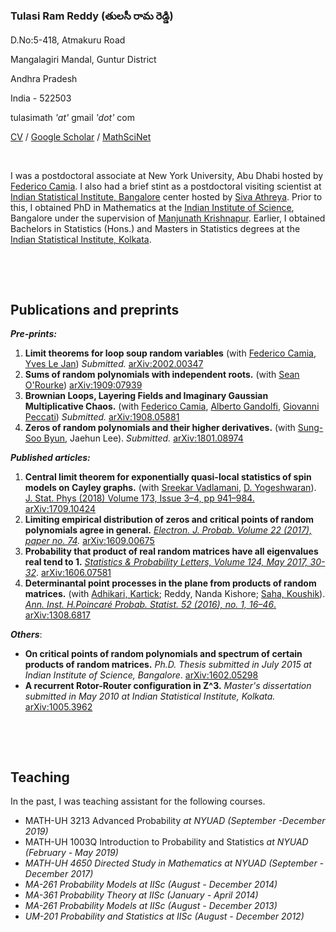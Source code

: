 <h3>Tulasi Ram Reddy (తులసీ రామ రెడ్డి)</h3>
<p>D.No:5-418, Atmakuru Road</p>
<p>Mangalagiri Mandal, Guntur District</p>
<p>Andhra Pradesh</p>
<p>India - 522503</p>
<p>tulasimath <em>&#39;at&#39;</em> gmail <em>&#39;dot&#39;</em> com</p>
<p>                                              <a href='https://www.google.com/url?q=https%3A%2F%2Fwww.dropbox.com%2Fs%2F1q9w97twvrhotrn%2FTulasi_cv.pdf%3Fdl%3D0&amp;sa=D&amp;sntz=1&amp;usg=AFQjCNEjyodjUncQ2pItMG-pcNWJHHD2mw'>CV</a>   /    <a href='https://scholar.google.com/citations?user=n7yu3-8AAAAJ&amp;hl=en'>Google Scholar</a>   /    <a href='https://www.google.com/url?q=https%3A%2F%2Fmathscinet.ams.org%2Fmathscinet%2FMRAuthorID%2F1144801&amp;sa=D&amp;sntz=1&amp;usg=AFQjCNG0LKjNsO49t2IxU8-UP5NvFDdDKA'>MathSciNet</a></p>
<p>&nbsp;</p>
<p>I was a postdoctoral associate at New York University, Abu Dhabi hosted by <a href='https://www.google.com/url?q=https%3A%2F%2Fnyuad.nyu.edu%2Fen%2Facademics%2Fdivisions%2Fscience%2Ffaculty%2Ffederico-camia.html&amp;sa=D&amp;sntz=1&amp;usg=AFQjCNGdLM53KwUnDPq5L63yI6JWUP9cVw'>Federico Camia</a>. I also had a brief stint as a postdoctoral visiting scientist at <a href='http://www.google.com/url?q=http%3A%2F%2Fwww.isibang.ac.in%2F&amp;sa=D&amp;sntz=1&amp;usg=AFQjCNEScl8qTlGMQgClYj3MZpUZHnnPTw'>Indian Statistical Institute, Bangalore</a> center hosted by <a href='http://www.google.com/url?q=http%3A%2F%2Fwww.isibang.ac.in%2F~athreya%2F&amp;sa=D&amp;sntz=1&amp;usg=AFQjCNG0nBlGEsO-Rwn--p4v3w5YRiCtEg'>Siva Athreya</a>. Prior to this, I obtained PhD in Mathematics at the <a href='http://www.google.com/url?q=http%3A%2F%2Fwww.iisc.ac.in%2F&amp;sa=D&amp;sntz=1&amp;usg=AFQjCNHfBEObh5iqoVDWUIX8tssN0PwxIQ'>Indian Institute of Science</a>, Bangalore under the supervision of <a href='http://www.google.com/url?q=http%3A%2F%2Fmath.iisc.ac.in%2F~manju%2F&amp;sa=D&amp;sntz=1&amp;usg=AFQjCNFqjMJOQNyDmEYEGK6Bz9354ZfGfw'>Manjunath Krishnapur</a>. Earlier, I obtained Bachelors in Statistics (Hons.) and Masters in Statistics degrees at the <a href='http://www.google.com/url?q=http%3A%2F%2Fwww.isical.ac.in%2F&amp;sa=D&amp;sntz=1&amp;usg=AFQjCNH4XOwfX7NoJSxTWA8Qp1N5J5MmXA'>Indian Statistical Institute, Kolkata</a>.</p>
<p>&nbsp;</p>
<p>&nbsp;</p>
<h2>Publications and preprints</h2>
<p>        <strong><em>Pre-prints:</em></strong></p>
<ol>
<li><strong>Limit theorems for loop soup random variables</strong>  (with <a href='https://www.google.com/url?q=https%3A%2F%2Fnyuad.nyu.edu%2Fen%2Facademics%2Fdivisions%2Fscience%2Ffaculty%2Ffederico-camia.html&amp;sa=D&amp;sntz=1&amp;usg=AFQjCNGdLM53KwUnDPq5L63yI6JWUP9cVw'>Federico Camia</a>, <a href='https://www.google.com/url?q=https%3A%2F%2Fwww.imo.universite-paris-saclay.fr%2F~lejan%2F&amp;sa=D&amp;sntz=1&amp;usg=AFQjCNEKXqM8-SZgjPIs1tkWe365hj8Uag'>Yves Le Jan</a>) <em>Submitted.</em> <a href='https://www.google.com/url?q=https%3A%2F%2Farxiv.org%2Fabs%2F2002.00347&amp;sa=D&amp;sntz=1&amp;usg=AFQjCNFMB5ibIdUZ2gOcDSPguqrxnqSBlA'>arXiv:2002.00347</a> </li>
<li><strong>Sums of random polynomials with independent roots.</strong> (with <a href='https://www.google.com/url?q=https%3A%2F%2Fmath.colorado.edu%2F~seor3821%2F&amp;sa=D&amp;sntz=1&amp;usg=AFQjCNEoIZdaxCs2wKt0ZG1Aovg0-5in4w'>Sean O&#39;Rourke</a>) <a href='https://www.google.com/url?q=https%3A%2F%2Farxiv.org%2Fabs%2F1909.07939&amp;sa=D&amp;sntz=1&amp;usg=AFQjCNExObPnzIP2Kop-2Syph-XSMKUKDQ'>arXiv:1909:07939</a></li>
<li><strong>Brownian Loops, Layering Fields and Imaginary Gaussian Multiplicative Chaos.</strong> (with <a href='https://www.google.com/url?q=https%3A%2F%2Fnyuad.nyu.edu%2Fen%2Facademics%2Fdivisions%2Fscience%2Ffaculty%2Ffederico-camia.html&amp;sa=D&amp;sntz=1&amp;usg=AFQjCNGdLM53KwUnDPq5L63yI6JWUP9cVw'>Federico Camia</a>, <a href='https://www.google.com/url?q=https%3A%2F%2Fnyuad.nyu.edu%2Fen%2Facademics%2Fdivisions%2Fscience%2Ffaculty%2Falberto-gandolfi.html&amp;sa=D&amp;sntz=1&amp;usg=AFQjCNE4rEdkLB8q6DMxDuRFIay6-wr6jg'>Alberto Gandolfi</a>, <a href='https://www.google.com/url?q=https%3A%2F%2Fsites.google.com%2Fsite%2Fgiovannipeccati%2FHome&amp;sa=D&amp;sntz=1&amp;usg=AFQjCNHHYw1r7qg8zvecgJB4NczU8_EA7g'>Giovanni Peccati</a>) <em>Submitted.</em> <a href='https://www.google.com/url?q=https%3A%2F%2Farxiv.org%2Fabs%2F1908.05881&amp;sa=D&amp;sntz=1&amp;usg=AFQjCNFiwjnPbhpsy7DRWX_0L_2Em1sDbg'>arXiv:1908.05881</a></li>
<li><strong>Zeros of random polynomials and their higher derivatives.</strong> (with <a href='https://scholar.google.com/citations?user=d6ybGvMAAAAJ&amp;hl=en'>Sung-Soo Byun</a>, Jaehun Lee). <em>Submitted.</em> <a href='https://www.google.com/url?q=https%3A%2F%2Farxiv.org%2Fabs%2F1801.08974&amp;sa=D&amp;sntz=1&amp;usg=AFQjCNF-j1ShNbl3AhQmkTz94go02ZQeww'>arXiv:1801.08974</a> </li>

</ol>
<p>        <strong><em>Published articles:</em></strong></p>
<ol>
<li><strong>Central limit theorem for exponentially quasi-local statistics of spin models on Cayley graphs.</strong>  (with <a href='http://www.google.com/url?q=http%3A%2F%2Fmath.tifrbng.res.in%2F~sreekar%2FSite%2FHome.html&amp;sa=D&amp;sntz=1&amp;usg=AFQjCNEJ3nsCsyE6QF5kUl_YTxt4W5qGag'>Sreekar Vadlamani</a>, <a href='https://www.google.com/url?q=https%3A%2F%2Fsites.google.com%2Fsite%2Fyogeshwaranacademics%2Fhome%3Fauthuser%3D0&amp;sa=D&amp;sntz=1&amp;usg=AFQjCNG-1MZ6p2vSPQJXgNHs8H1cQdGV1g'>D. Yogeshwaran</a>).  <a href='https://www.google.com/url?q=https%3A%2F%2Flink.springer.com%2Farticle%2F10.1007%2Fs10955-018-2026-9&amp;sa=D&amp;sntz=1&amp;usg=AFQjCNFXORnQMJuxpmmVj1Fq68NHJf4N9A'>J. Stat. Phys (2018) Volume 173, Issue 3–4, pp 941–984.</a>  <a href='http://www.google.com/url?q=http%3A%2F%2Fwww.arxiv.org%2Fabs%2F1709.10424&amp;sa=D&amp;sntz=1&amp;usg=AFQjCNE5W4muyc1HnCEhKPl6UwWx04DY5w'>arXiv:1709.10424</a></li>
<li><strong>Limiting empirical distribution of zeros and critical points of random polynomials agree in general.</strong>   <a href='https://www.google.com/url?q=https%3A%2F%2Fprojecteuclid.org%2Feuclid.ejp%2F1505268105&amp;sa=D&amp;sntz=1&amp;usg=AFQjCNHbzK-GMHDnYH1zmStd_E4EMZU_Fw'><em>Electron. J. Probab. Volume 22 (2017), paper no. 74</em></a><em>.</em>  <a href='http://www.google.com/url?q=http%3A%2F%2Farxiv.org%2Fabs%2F1609.00675&amp;sa=D&amp;sntz=1&amp;usg=AFQjCNFVYj26cd2n0PSJdCYvbBRFV0qPKA'>arXiv:1609.00675</a></li>
<li><strong>Probability that product of real random matrices have all eigenvalues real tend to 1.</strong>   <a href='http://www.google.com/url?q=http%3A%2F%2Fwww.sciencedirect.com%2Fscience%2Farticle%2Fpii%2FS016771521730007X&amp;sa=D&amp;sntz=1&amp;usg=AFQjCNG6XvPcrR1riAPcIRAa6ITOdCbvZg'><em>Statistics &amp; Probability Letters, Volume 124, May 2017, 30-32</em></a>.  <a href='http://www.google.com/url?q=http%3A%2F%2Farxiv.org%2Fabs%2F1606.07581&amp;sa=D&amp;sntz=1&amp;usg=AFQjCNEARqr6NAATHhQTy5iG7GP9A0fMyQ'>arXiv:1606.07581</a></li>
<li><strong>Determinantal point processes in the plane from products of random matrices.</strong>  (with <a href='https://www.google.com/url?q=https%3A%2F%2Fsites.google.com%2Fsite%2Fkartickmath%2F&amp;sa=D&amp;sntz=1&amp;usg=AFQjCNF5zfov3XP37_Rnae6QU5Dd1u_7RQ'>Adhikari, Kartick</a>; Reddy, Nanda Kishore; <a href='https://www.google.com/url?q=https%3A%2F%2Fsites.google.com%2Fsite%2Fsahakou%2Fhome&amp;sa=D&amp;sntz=1&amp;usg=AFQjCNHNKVh6atiqESnAlkQ3XtkMSV_YGg'>Saha, Koushik</a>).  <a href='http://www.google.com/url?q=http%3A%2F%2Fprojecteuclid.org%2Feuclid.aihp%2F1452089258&amp;sa=D&amp;sntz=1&amp;usg=AFQjCNHr6kOgHjYB0fDMiiaIwqmtEui5EQ'><em>Ann. Inst. H.Poincaré Probab. Statist. 52 (2016), no. 1, 16–46</em>.</a>   <a href='http://www.google.com/url?q=http%3A%2F%2Farxiv.org%2Fabs%2F1308.6817&amp;sa=D&amp;sntz=1&amp;usg=AFQjCNEF_obWvk2gxsp9Np5d2zQNJJyaOA'>arXiv:1308.6817</a></li>

</ol>
<p>        <strong><em>Others</em></strong>:</p>
<ul>
<li><strong>On critical points of random polynomials and spectrum of certain products of random matrices.</strong> <em>Ph.D. Thesis submitted in July 2015 at Indian Institute of Science, Bangalore</em>.  <a href='http://www.google.com/url?q=http%3A%2F%2Farxiv.org%2Fabs%2F1602.05298&amp;sa=D&amp;sntz=1&amp;usg=AFQjCNEF7KG1i8z9DTwQwKRwUGyc44OIRw'>arXiv:1602.05298</a></li>
<li><strong>A recurrent Rotor-Router configuration in Z^3.</strong> <em>Master&#39;s dissertation submitted in May 2010 at Indian Statistical Institute, Kolkata.</em>  <a href='http://www.google.com/url?q=http%3A%2F%2Farxiv.org%2Fabs%2F1005.3962&amp;sa=D&amp;sntz=1&amp;usg=AFQjCNEzRfCKeL1N9B8jbwuu4yFsW5NZEg'>arXiv:1005.3962</a></li>

</ul>
<p>&nbsp;</p>
<p>&nbsp;</p>
<h2>Teaching</h2>
<p>In the past, I was teaching assistant for the following courses.</p>
<ul>
<li>MATH-UH 3213 Advanced Probability <em>at  NYUAD (September -December 2019)</em></li>
<li>MATH-UH 1003Q Introduction to Probability and Statistics <em>at NYUAD (February - May 2019)</em></li>
<li><em>MATH-UH 4650 Directed Study in Mathematics at NYUAD (September -December 2017)</em></li>
<li><em>MA-261 Probability Models at IISc  (August - December 2014)</em></li>
<li><em>MA-361 Probability Theory at IISc (January - April 2014)</em></li>
<li><em>MA-261 Probability Models at IISc (August - December 2013)</em></li>
<li><em>UM-201 Probability and Statistics at IISc (August - December 2012)</em></li>

</ul>
<p>&nbsp;</p>
<p>&nbsp;</p>
